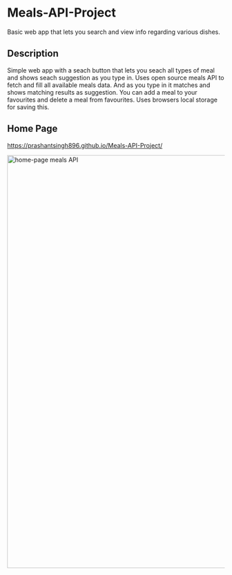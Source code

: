 # Meals-API-Project
Basic web app that lets you search and view info regarding various dishes.

## Description
Simple web app with a seach button that lets you seach all types of meal and shows seach suggestion as you type in.
Uses open source meals API to fetch and fill all available meals data. And as you type in it matches and shows matching results as suggestion.
You can add a meal to your favourites and delete a meal from favourites. Uses browsers local storage for saving this.

## Home Page

https://prashantsingh896.github.io/Meals-API-Project/

<img width="956" alt="home-page meals API" src="https://user-images.githubusercontent.com/25858557/214105147-a706a19d-fe52-43d7-bd44-ff4f9c4b9c63.png">

